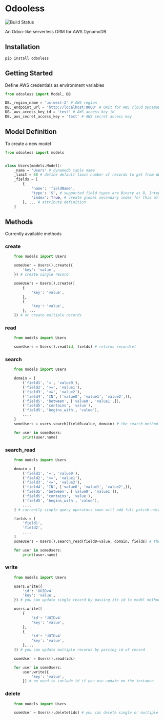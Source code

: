 # Odooless

![Build Status](https://github.com/Barameg/odooless/actions/workflows/build.yml/badge.svg)

An Odoo-like serverless ORM for AWS DynamoDB 


## Installation

``` pip install odooless ```

## Getting Started

Define AWS credentials as environment variables 

```python
from odooless import Model, DB

DB._region_name = 'us-west-2' # AWS region
DB._endpoint_url = 'http://localhost:8000' # Omit for AWS cloud DynamoDB
DB._aws_access_key_id = 'test' # AWS access key id
DB._aws_secret_access_key = 'test' # AWS secret access key

```

## Model Definition

To create a new model

``` python
from odooless import models


class Users(models.Model):
    _name = 'Users' # dynamodb table name
    _limit = 80 # define default limit number of records to get from db
    _fields = [
        {
            'name': 'fieldName',
            'type': 'S', # supported field types are Binary as B, Integer as N, String as S 
            'index': True, # create global secondary index for this attribute
        }, ... # attribute definition 
    ]
```

## Methods
Currently available methods
### create
``` python
    from models import Users

    someUser = Users().create({
        'key': 'value',
    }) # create single record

    someUsers = Users().create([
        {
            'key': 'value',
        },
        {
            'key': 'value',
        }, ...
    ]) # or create multiple records
```

### read
``` python
    from models import Users

    someUsers = Users().read(id, fields) # returns recordset 
```

### search
``` python
    from models import Users

    domain = [
        ('field1', '=', 'value0'),
        ('field2', '>=', 'value1'),                                  
        ('field3', '<=', 'value2'),                                  
        ('field4', 'IN', ['value0', 'value1', 'value2',]),
        ('field5', 'between', ['value0', 'value1',]),
        ('field5', 'contains', 'value'),
        ('field5', 'begins_with', 'value'),
        ....
    ] 
    someUsers = users.search(field0=value, domain) # the search method takes index attribute name as a keyword parameter along with a domain that does not include this attribute and returns list of records

    for user in someUsers:
        print(user.name) 
```

### search_read
``` python
    from models import Users

    domain = [
        ('field1', '=', 'value0'),
        ('field2', '>=', 'value1'),
        ('field3', '<=', 'value2'),
        ('field4', 'IN', ['value0', 'value1', 'value2',]),
        ('field5', 'between', ['value0', 'value1']),
        ('field5', 'contains', 'value'),
        ('field5', 'begins_with', 'value'),
        ....
    ] # currently simple query operators soon will add full polish-notation support

    fields = [
        'field1',
        'field2',
        ....
    ]
    someUsers = Users().search_read(field0=value, domain, fields) # the search method takes index attribute name as a keyword parameter along with a domain that does not include this attribute and returns list of records

    for user in someUsers:
        print(user.name) 
```
### write
``` python
    from models import Users

    users.write({
        'id': 'UUIDv4'
        'key': 'value',
    }) # you can update single record by passing its id to model method

    users.write([
        {
            'id': 'UUIDv4'
            'key': 'value',
        },
        {
            'id': 'UUIDv4'
            'key': 'value',
        },...
    ]) # you can update multiple records by passing id of record

    someUser = Users().read(ids)

    for user in someUsers:
        user.write({
            'key': 'value',
        }) # no need to include id if you use update on the instance
```



### delete
``` python
    from models import Users

    someUser = Users().delete(ids) # you can delete single or multiple records
```


